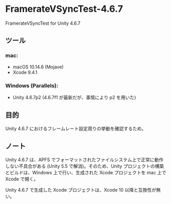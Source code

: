 # FramerateVSyncTest-4.6.7
FramerateVSyncTest for Unity 4.6.7

## ツール

### mac:
* macOS 10.14.6 (Mojave)
* Xcode 9.4.1

### Windows (Parallels):
* Unity 4.6.7p2 (4.6.7f1 が最新だが、事情により p2 を用いた)

## 目的

Unity 4.6.7 におけるフレームレート設定周りの挙動を確認するため。

## ノート

Unity 4.6.7 は、APFS でフォーマットされたファイルシステム上で正常に動作しない不具合がある (Unity 5.5 で解消)。そのため、Unity プロジェクトの構築とビルドは、Windows 上で行い、生成された Xcode プロジェクトを mac 上で Xcode で開く。

Unity 4.6.7 で生成した Xcode プロジェクトは、Xcode 10 以降と互換性が無い。
